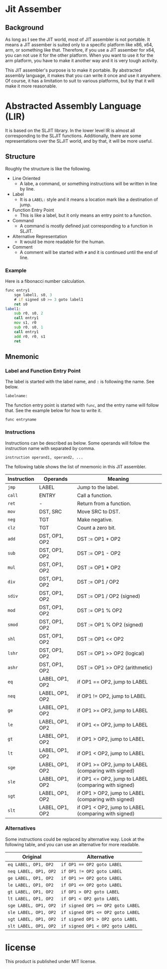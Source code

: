 # Jit Assember

## Background

As long as I see the JIT world, most of JIT assembler is not portable. It means a JIT assember is suited only to a specific platform like x86, x64, arm, or something like that. Therefore, if you use a JIT assember for x64, you can not use it for the other platform. When you want to use it for the arm platform, you have to make it another way and it is very tough activity.

This JIT assembler's purpose is to make it portable. By abstracted assembly language, it makes that you can write it once and use it anywhere. Of course, it has a limitation to suit to various platforms, but by that it will make it more reasonable.

# Abstracted Assembly Language (LIR)

It is based on the SLJIT library. In the lower level IR is almost all corresponding to the SLJIT functions. Additionally, there are some representations over the SLJIT world, and by that, it will be more useful.

## Structure

Roughly the structure is like the following.

* Line Oriented
  * A labe, a command, or something instructions will be written in line by line.
* Label
  * It is a `LABEL:` style and it means a location mark like a destination of jump.
* Function Entry Point
  * This is like a label, but it only means an entry point to a function.
* Command
  * A command is mostly defined just corresponding to a function in SLJIT.
* Alternative Representation
  * It would be more readable for the human.
* Comment
  * A comment will be started with `#` and it is continued until the end of line.

### Example

Here is a fibonacci number calculation.

```asm
func entry1
    sge label1, s0, 3
    # if signed s0 >= 3 goto label1
    ret s0
label1:
    sub r0, s0, 2
    call entry1
    mov s1, r0
    sub r0, s0, 1
    call entry1
    add r0, r0, s1
    ret
```

## Mnemonic

### Label and Function Entry Point

The label is started with the label name, and `:` is following the name. See below.

```
labelname:
```

The function entry point is started with `func`, and the entry name will follow that. See the example below for how to write it.

```
func entryname
```

### Instructions

Instructions can be described as below. Some operands will follow the instruction name with separated by comma.

```
instruction operand1, operand2, ...
```

The following table shows the list of mnemonic in this JIT assembler.

| Instruction |    Operands     |                        Meaning                        |
| ----------- | --------------- | ----------------------------------------------------- |
| `jmp`       | LABEL           | Jump to the label.                                    |
| `call`      | ENTRY           | Call a function.                                      |
| `ret`       | -               | Return from a function.                               |
| `mov`       | DST, SRC        | Move SRC to DST.                                      |
| `neg`       | TGT             | Make negative.                                        |
| `clz`       | TGT             | Count a zero bit.                                     |
| `add`       | DST, OP1, OP2   | DST := OP1 + OP2                                      |
| `sub`       | DST, OP1, OP2   | DST := OP1 - OP2                                      |
| `mul`       | DST, OP1, OP2   | DST := OP1 \* OP2                                     |
| `div`       | DST, OP1, OP2   | DST := OP1 / OP2                                      |
| `sdiv`      | DST, OP1, OP2   | DST := OP1 / OP2 (signed)                             |
| `mod`       | DST, OP1, OP2   | DST := OP1 % OP2                                      |
| `smod`      | DST, OP1, OP2   | DST := OP1 % OP2 (signed)                             |
| `shl`       | DST, OP1, OP2   | DST := OP1 \<\< OP2                                   |
| `lshr`      | DST, OP1, OP2   | DST := OP1 \>\> OP2 (logical)                         |
| `ashr`      | DST, OP1, OP2   | DST := OP1 \>\> OP2 (arithmetic)                      |
| `eq`        | LABEL, OP1, OP2 | if OP1 == OP2, jump to LABEL                          |
| `neq`       | LABEL, OP1, OP2 | if OP1 != OP2, jump to LABEL                          |
| `ge`        | LABEL, OP1, OP2 | if OP1 \>= OP2, jump to LABEL                         |
| `le`        | LABEL, OP1, OP2 | if OP1 \<= OP2, jump to LABEL                         |
| `gt`        | LABEL, OP1, OP2 | if OP1 \> OP2, jump to LABEL                          |
| `lt`        | LABEL, OP1, OP2 | if OP1 \< OP2, jump to LABEL                          |
| `sge`       | LABEL, OP1, OP2 | if OP1 \>= OP2, jump to LABEL (comparing with signed) |
| `sle`       | LABEL, OP1, OP2 | if OP1 \<= OP2, jump to LABEL (comparing with signed) |
| `sgt`       | LABEL, OP1, OP2 | if OP1 \> OP2, jump to LABEL (comparing with signed)  |
| `slt`       | LABEL, OP1, OP2 | if OP1 \< OP2, jump to LABEL (comparing with signed)  |

### Alternatives

Some instructions could be replaced by alternative way. Look at the following table, and you can use an alternative for more readable.

|       Original        |            Alternative            |
| --------------------- | --------------------------------- |
| `eq LABEL, OP1, OP2`  | `if OP1 == OP2 goto LABEL`        |
| `neq LABEL, OP1, OP2` | `if OP1 != OP2 goto LABEL`        |
| `ge LABEL, OP1, OP2`  | `if OP1 >= OP2 goto LABEL`        |
| `le LABEL, OP1, OP2`  | `if OP1 <= OP2 goto LABEL`        |
| `gt LABEL, OP1, OP2`  | `if OP1 > OP2 goto LABEL`         |
| `lt LABEL, OP1, OP2`  | `if OP1 < OP2 goto LABEL`         |
| `sge LABEL, OP1, OP2` | `if signed OP1 >= OP2 goto LABEL` |
| `sle LABEL, OP1, OP2` | `if signed OP1 <= OP2 goto LABEL` |
| `sgt LABEL, OP1, OP2` | `if signed OP1 > OP2 goto LABEL`  |
| `slt LABEL, OP1, OP2` | `if signed OP1 < OP2 goto LABEL`  |

# license

This product is published under MIT license.
